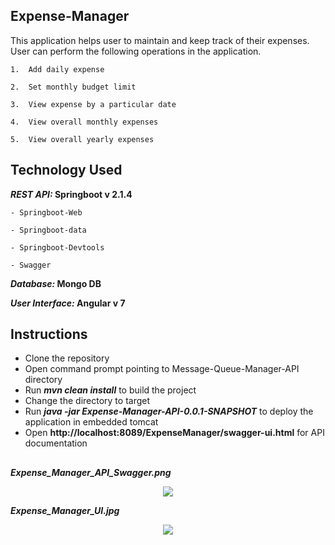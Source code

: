 ## Expense-Manager

This application helps user to maintain and keep track of their expenses. User can perform the following operations in the application.

`1.  Add daily expense`

`2.  Set monthly budget limit`

`3.  View expense by a particular date`

`4.  View overall monthly expenses`

`5.  View overall yearly expenses`

## Technology Used

**_REST API:_ Springboot v 2.1.4**

`- Springboot-Web`

`- Springboot-data`

`- Springboot-Devtools`

`- Swagger`

**_Database:_ Mongo DB**

**_User Interface:_ Angular v 7**

## Instructions

- Clone the repository
- Open command prompt pointing to Message-Queue-Manager-API directory
- Run ___mvn clean install___ to build the project
- Change the directory to target
- Run ___java -jar Expense-Manager-API-0.0.1-SNAPSHOT___ to deploy the application in embedded tomcat
- Open __http://localhost:8089/ExpenseManager/swagger-ui.html__ for API documentation

## 

_**Expense_Manager_API_Swagger.png**_
<div style="text-align:center"><img src="https://github.com/SubhadeepSen/Expense-Manager-Springboot-Angular7/blob/master/Expense_Manager_API_Swagger.png"/></div>

_**Expense_Manager_UI.jpg**_
<div style="text-align:center"><img src="https://github.com/SubhadeepSen/Expense-Manager-Springboot-Angular7/blob/master/Expense_Manager_UI.jpg"/></div>
